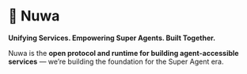 # 🧠 Nuwa

**Unifying Services. Empowering Super Agents. Built Together.**

Nuwa is the **open protocol and runtime for building agent-accessible services** — we’re building the foundation for the Super Agent era.
